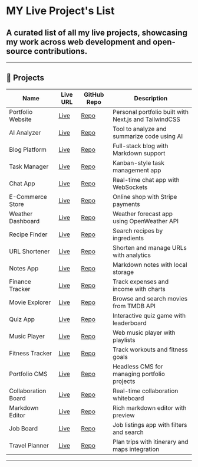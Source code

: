 # MY Live Project's List

## A curated list of all my live projects, showcasing my work across web development and open-source contributions.


---

## 📂 Projects

| Name                  | Live URL                                   | GitHub Repo                                         | Description                                               |
|-----------------------|--------------------------------------------|----------------------------------------------------|-----------------------------------------------------------|
| Portfolio Website     | [Live](https://portfolio-demo.vercel.app)  | [Repo](https://github.com/username/portfolio)      | Personal portfolio built with Next.js and TailwindCSS     |
| AI Analyzer           | [Live](https://ai-analyzer.netlify.app)    | [Repo](https://github.com/username/ai-analyzer)    | Tool to analyze and summarize code using AI               |
| Blog Platform         | [Live](https://blog-demo.vercel.app)       | [Repo](https://github.com/username/blog-platform)  | Full-stack blog with Markdown support                     |
| Task Manager          | [Live](https://task-manager.netlify.app)   | [Repo](https://github.com/username/task-manager)   | Kanban-style task management app                          |
| Chat App              | [Live](https://chat-demo.vercel.app)       | [Repo](https://github.com/username/chat-app)       | Real-time chat app with WebSockets                        |
| E-Commerce Store      | [Live](https://store-demo.vercel.app)      | [Repo](https://github.com/username/ecommerce)      | Online shop with Stripe payments                          |
| Weather Dashboard     | [Live](https://weather-demo.netlify.app)   | [Repo](https://github.com/username/weather-app)    | Weather forecast app using OpenWeather API                |
| Recipe Finder         | [Live](https://recipes-demo.vercel.app)    | [Repo](https://github.com/username/recipe-finder)  | Search recipes by ingredients                             |
| URL Shortener         | [Live](https://short-url-demo.netlify.app) | [Repo](https://github.com/username/url-shortener)  | Shorten and manage URLs with analytics                    |
| Notes App             | [Live](https://notes-demo.vercel.app)      | [Repo](https://github.com/username/notes-app)      | Markdown notes with local storage                         |
| Finance Tracker       | [Live](https://finance-demo.vercel.app)    | [Repo](https://github.com/username/finance-tracker)| Track expenses and income with charts                     |
| Movie Explorer        | [Live](https://movies-demo.vercel.app)     | [Repo](https://github.com/username/movie-explorer) | Browse and search movies from TMDB API                    |
| Quiz App              | [Live](https://quiz-demo.netlify.app)      | [Repo](https://github.com/username/quiz-app)       | Interactive quiz game with leaderboard                    |
| Music Player          | [Live](https://music-demo.vercel.app)      | [Repo](https://github.com/username/music-player)   | Web music player with playlists                           |
| Fitness Tracker       | [Live](https://fitness-demo.netlify.app)   | [Repo](https://github.com/username/fitness-tracker)| Track workouts and fitness goals                          |
| Portfolio CMS         | [Live](https://cms-demo.vercel.app)        | [Repo](https://github.com/username/portfolio-cms)  | Headless CMS for managing portfolio projects              |
| Collaboration Board   | [Live](https://board-demo.vercel.app)      | [Repo](https://github.com/username/collab-board)   | Real-time collaboration whiteboard                        |
| Markdown Editor       | [Live](https://editor-demo.netlify.app)    | [Repo](https://github.com/username/markdown-editor)| Rich markdown editor with preview                         |
| Job Board             | [Live](https://jobs-demo.vercel.app)       | [Repo](https://github.com/username/job-board)      | Job listings app with filters and search                  |
| Travel Planner        | [Live](https://travel-demo.vercel.app)     | [Repo](https://github.com/username/travel-planner) | Plan trips with itinerary and maps integration            |

---